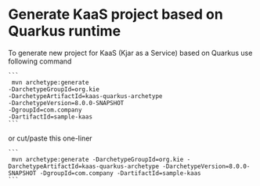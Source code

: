 # Generate KaaS project based on Quarkus runtime

To generate new project for KaaS (Kjar as a Service) based on Quarkus use following command

    ```
     mvn archetype:generate 
    -DarchetypeGroupId=org.kie
    -DarchetypeArtifactId=kaas-quarkus-archetype 
    -DarchetypeVersion=8.0.0-SNAPSHOT 
    -DgroupId=com.company 
    -DartifactId=sample-kaas     
    ```

or cut/paste this one-liner

    ```
     mvn archetype:generate -DarchetypeGroupId=org.kie -DarchetypeArtifactId=kaas-quarkus-archetype -DarchetypeVersion=8.0.0-SNAPSHOT -DgroupId=com.company -DartifactId=sample-kaas     
    ```